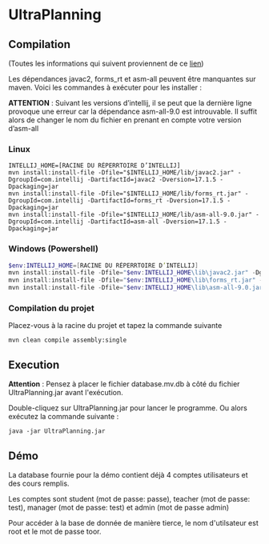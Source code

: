 # UltraPlanning

## Compilation
(Toutes les informations qui suivent proviennent de ce [lien](https://stackoverflow.com/questions/32747917/intellij-gui-designer-maven-executable-jar-export))

Les dépendances javac2, forms_rt et asm-all peuvent être manquantes sur maven.
Voici les commandes à exécuter pour les installer :

__ATTENTION__ : Suivant les versions d’intellij, il se peut que la dernière ligne provoque une erreur car la dépendance asm-all-9.0 est introuvable.
Il suffit alors de changer le nom du fichier en prenant en compte votre version d’asm-all

### Linux
```shell
INTELLIJ_HOME=[RACINE DU RÉPERRTOIRE D’INTELLIJ]
mvn install:install-file -Dfile="$INTELLIJ_HOME/lib/javac2.jar" -DgroupId=com.intellij -DartifactId=javac2 -Dversion=17.1.5 -Dpackaging=jar
mvn install:install-file -Dfile="$INTELLIJ_HOME/lib/forms_rt.jar" -DgroupId=com.intellij -DartifactId=forms_rt -Dversion=17.1.5 -Dpackaging=jar
mvn install:install-file -Dfile="$INTELLIJ_HOME/lib/asm-all-9.0.jar" -DgroupId=com.intellij -DartifactId=asm-all -Dversion=17.1.5 -Dpackaging=jar
```

### Windows (Powershell)
```powershell
$env:INTELLIJ_HOME=[RACINE DU RÉPERRTOIRE D’INTELLIJ]
mvn install:install-file -Dfile="$env:INTELLIJ_HOME\lib\javac2.jar" -DgroupId="com.intellij" -DartifactId="asm-all" -Dversion="17.1.5" -Dpackaging="jar"
mvn install:install-file -Dfile="$env:INTELLIJ_HOME\lib\forms_rt.jar" -DgroupId="com.intellij" -DartifactId="asm-all" -Dversion="17.1.5" -Dpackaging="jar"
mvn install:install-file -Dfile="$env:INTELLIJ_HOME\lib\asm-all-9.0.jar" -DgroupId="com.intellij" -DartifactId="asm-all" -Dversion="17.1.5" -Dpackaging="jar"
```

### Compilation du projet

Placez-vous à la racine du projet et tapez la commande suivante
```
mvn clean compile assembly:single
```

## Execution

__Attention__ : Pensez à placer le fichier database.mv.db à côté du fichier UltraPlanning.jar avant l'exécution.

Double-cliquez sur UltraPlanning.jar pour lancer le programme. Ou alors exécutez la commande suivante :
```
java -jar UltraPlanning.jar
```

## Démo

La database fournie pour la démo contient déjà 4 comptes utilisateurs et des cours remplis.

Les comptes sont student (mot de passe: passe), teacher (mot de passe: test), manager (mot de passe: test) et admin (mot de passe admin)

Pour accéder à la base de donnée de manière tierce, le nom d'utilsateur est root et le mot de passe toor.
